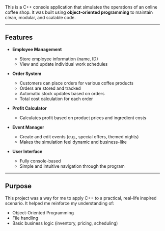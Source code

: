 This is a C++ console application that simulates the operations of an online coffee shop. It was built using **object-oriented programming** to maintain clean, modular, and scalable code.

---

## Features

- **Employee Management**
  - Store employee information (name, ID)
  - View and update individual work schedules

- **Order System**
  - Customers can place orders for various coffee products
  - Orders are stored and tracked
  - Automatic stock updates based on orders
  - Total cost calculation for each order

- **Profit Calculator**
  - Calculates profit based on product prices and ingredient costs

- **Event Manager**
  - Create and edit events (e.g., special offers, themed nights)
  - Makes the simulation feel dynamic and business-like

- **User Interface**
  - Fully console-based
  - Simple and intuitive navigation through the program

---

## Purpose

This project was a way for me to apply C++ to a practical, real-life inspired scenario. It helped me reinforce my understanding of:
- Object-Oriented Programming
- File handling
- Basic business logic (inventory, pricing, scheduling)
